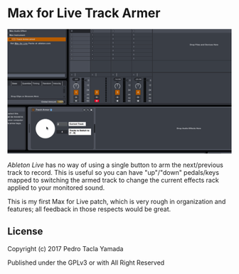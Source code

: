 # Max for Live Track Armer
![](/demo.gif)

_Ableton Live_ has no way of using a single button to arm the next/previous
track to record. This is useful so you can have "up"/"down" pedals/keys mapped
to switching the armed track to change the current effects rack applied to your
monitored sound.

This is my first Max for Live patch, which is very rough in organization and
features; all feedback in those respects would be great.

## License
Copyright (c) 2017 Pedro Tacla Yamada

Published under the GPLv3 or with All Right Reserved
